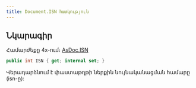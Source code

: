 ```yaml
---
title: Document.ISN հատկություն
---
```


## Նկարագիր

Համարժեքը 4x-ում։ [AsDoc.ISN](https://armsoft.github.io/as4x-docs/HTM/ProgrGuide/Functions/ASDOC/ISN.html)

```c#
public int ISN { get; internal set; }
```

Վերադարձնում է փաստաթղթի ներքին նույնականացման համարը (isn-ը):